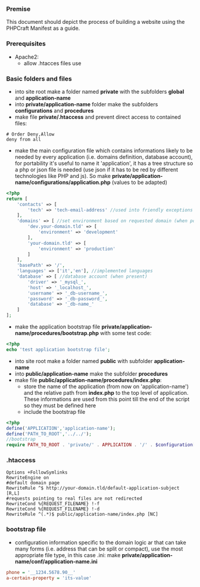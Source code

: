### Premise
This document should depict the process of building a website using the PHPCraft Manifest as a guide.

### Prerequisites
* Apache2:
  * allow .htacces files use

### Basic folders and files
* into site root make a folder named __private__ with the subfolders __global__ and __application-name__
* into __private/application-name__ folder make the subfolders __configurations__ and __procedures__
* make file __private/.htaccess__ and prevent direct access to contained files:
```
# Order Deny,Allow
deny from all
```
* make the main configuration file which contains informations likely to be needed by every application (i.e. domains definition, database account), for portability it's useful to name it 'application', it has a tree structure so a php or json file is needed (use json if it has to be red by different technologies like PHP and js).
So make __private/application-name/configurations/application.php__ (values to be adapted)
```php
<?php
return [
    'contacts' => [
        'tech' => 'tech-email-address' //used into friendly exceptions
    ],
    'domains' => [ //set environment based on requested domain (when possible)
        'dev.your-domain.tld' => [
            'environment' => 'development'
        ],
        'your-domain.tld' => [
            'environment' => 'production'
        ]
    ],
    'basePath' => '/',
    'languages' => ['it','en'], //implemented languages
    'database' => [ //database account (when present)
        'driver' => '_mysql_',
        'host' => '_localhost_',
        'username' => '_db-username_',
        'password' => '_db-password_',
        'database' => '_db-name_'
    ]
];
```
* make the application bootstrap file __private/application-name/procedures/bootstrap.php__ with some test code:
```php
<?php
echo 'test application bootstrap file';
```
* into site root make a folder named __public__ with subfolder __application-name__
* into __public/application-name__ make the subfolder __procedures__
* make file __public/application-name/procedures/index.php__:
  * store the name of the application (from now on 'application-name') and the relative path from __index.php__ to the top level of application. These informations are used from this point till the end of the script so they must be defined here
  * include the bootstrap file
```php
<?php
define('APPLICATION','application-name');
define('PATH_TO_ROOT','../../');
//bootstrap
require PATH_TO_ROOT . 'private/' . APPLICATION . '/' . $configuration['domains'][$_SERVER['HTTP_HOST']]['environment'] . '.bootstrap.php';
```
### __.htaccess__
```
Options +FollowSymlinks
RewriteEngine on
#default domain page
RewriteRule ^$ http://your-domain.tld/default-application-subject [R,L]
#requests pointing to real files are not redirected
RewriteCond %{REQUEST_FILENAME} !-f
RewriteCond %{REQUEST_FILENAME} !-d
RewriteRule ^(.*)$ public/application-name/index.php [NC]
```
### bootstrap file

  * configuration information specific to the domain logic ar that can take many forms (i.e. address that can be split or compact), use the most appropriate file type, in this case .ini:
  make __private/application-name/conf/application-name.ini__
  ```ini
phone = '__1234.5678.90__'
a-certain-property = 'its-value'
  ```
